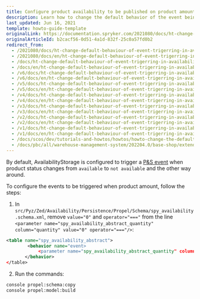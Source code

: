 ```yaml
---
title: Configure product availability to be published on product amount changes
description: Learn how to change the default behavior of the event being triggered in the AvailabilityStorage module when the amount of product is changed.
last_updated: Jun 16, 2021
template: howto-guide-template
originalLink: https://documentation.spryker.com/2021080/docs/ht-change-default-behaviour-of-event-trigerring-in-availability-storage-module
originalArticleId: b2cacf56-0d51-4a1d-832f-25c0a57fd0b2
redirect_from:
  - /2021080/docs/ht-change-default-behaviour-of-event-trigerring-in-availability-storage-module
  - /2021080/docs/en/ht-change-default-behaviour-of-event-trigerring-in-availability-storage-module
  - /docs/ht-change-default-behaviour-of-event-trigerring-in-availability-storage-module
  - /docs/en/ht-change-default-behaviour-of-event-trigerring-in-availability-storage-module
  - /v6/docs/ht-change-default-behaviour-of-event-trigerring-in-availability-storage-module
  - /v6/docs/en/ht-change-default-behaviour-of-event-trigerring-in-availability-storage-module
  - /v5/docs/ht-change-default-behaviour-of-event-trigerring-in-availability-storage-module
  - /v5/docs/en/ht-change-default-behaviour-of-event-trigerring-in-availability-storage-module
  - /v4/docs/ht-change-default-behaviour-of-event-trigerring-in-availability-storage-module
  - /v4/docs/en/ht-change-default-behaviour-of-event-trigerring-in-availability-storage-module
  - /v3/docs/ht-change-default-behaviour-of-event-trigerring-in-availability-storage-module
  - /v3/docs/en/ht-change-default-behaviour-of-event-trigerring-in-availability-storage-module
  - /v2/docs/ht-change-default-behaviour-of-event-trigerring-in-availability-storage-module
  - /v2/docs/en/ht-change-default-behaviour-of-event-trigerring-in-availability-storage-module
  - /v1/docs/ht-change-default-behaviour-of-event-trigerring-in-availability-storage-module
  - /v1/docs/en/ht-change-default-behaviour-of-event-trigerring-in-availability-storage-module
  - /docs/scos/dev/tutorials-and-howtos/howtos/howto-change-the-default-behavior-of-event-triggering-in-the-availabilitystorage-module.html
  - /docs/pbc/all/warehouse-management-system/202204.0/base-shop/extend-and-customize/configure-product-availability-to-be-published-on-product-amount-changes.html
---
```


By default, AvailabilityStorage is configured to trigger a [P&S event](/docs/dg/dev/backend-development/data-manipulation/data-publishing/publish-and-synchronization.html) when product status changes from `available` to `not available` and the other way around.

To configure the events to be triggered when product amount, follow the steps:

1. In `src/Pyz/Zed/Availability/Persistence/Propel/Schema/spy_availability.schema.xml`, remove `value="0"` and `operator="==="` from the line `<parameter name="spy_availability_abstract_quantity" column="quantity" value="0" operator="==="/>`:

```xml
<table name="spy_availability_abstract">
        <behavior name="event>
            <parameter name="spy_availability_abstract_quantity" column="quantity"/>
       </behavior>
</table>
```

2. Run the commands:

```bash
console propel:schema:copy
console propel:model:build
```
